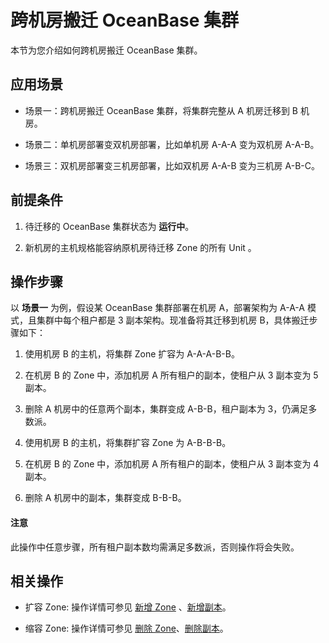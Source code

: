 # 跨机房搬迁 OceanBase 集群

本节为您介绍如何跨机房搬迁 OceanBase 集群。

## 应用场景

* 场景一：跨机房搬迁 OceanBase 集群，将集群完整从 A 机房迁移到 B 机房。

* 场景二：单机房部署变双机房部署，比如单机房 A-A-A 变为双机房 A-A-B。

* 场景三：双机房部署变三机房部署，比如双机房 A-A-B 变为三机房 A-B-C。

## 前提条件

1. 待迁移的 OceanBase 集群状态为 **运行中**。

2. 新机房的主机规格能容纳原机房待迁移 Zone 的所有 Unit 。

## 操作步骤

以 **场景一** 为例，假设某 OceanBase 集群部署在机房 A，部署架构为 A-A-A 模式，且集群中每个租户都是 3 副本架构。现准备将其迁移到机房 B，具体搬迁步骤如下：

1. 使用机房 B 的主机，将集群 Zone 扩容为 A-A-A-B-B。

2. 在机房 B 的 Zone 中，添加机房 A 所有租户的副本，使租户从 3 副本变为 5 副本。

3. 删除 A 机房中的任意两个副本，集群变成 A-B-B，租户副本为 3，仍满足多数派。

4. 使用机房 B 的主机，将集群扩容 Zone 为 A-B-B-B。

5. 在机房 B 的 Zone 中，添加机房 A 所有租户的副本，使租户从 3 副本变为 4 副本。

6. 删除 A 机房中的副本，集群变成 B-B-B。

<main id="notice" type='notice'>
<h4>注意</h4>
<p>此操作中任意步骤，所有租户副本数均需满足多数派，否则操作将会失败。</a></p>
</main>

## 相关操作

* 扩容 Zone: 操作详情可参见 [新增 Zone](../600.cluster-functions/500.manage-a-zone/100.create-a-zone.md) 、[新增副本](../700.tenant-functions/1000.manage-tenant-replica/200.create-a-replica.md)。

* 缩容 Zone: 操作详情可参见 [删除 Zone](../600.cluster-functions/500.manage-a-zone/400.delete-a-zone.md)、[删除副本](../700.tenant-functions/1000.manage-tenant-replica/400.delete-a-replica-of-a-tenant-in-a-private-zone.md)。


